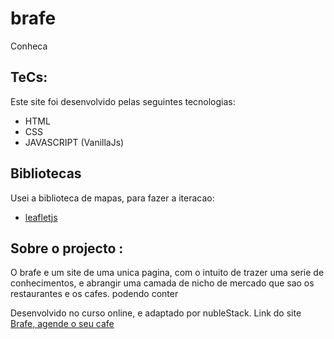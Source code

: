 # brafe
 Conheca



## TeCs:
Este site foi desenvolvido pelas seguintes tecnologias:
 - HTML
 - CSS
 - JAVASCRIPT (VanillaJs)

## Bibliotecas
Usei a biblioteca de mapas, para fazer a iteracao:
- <a href="https://leafletjs.com/">leafletjs</a> 

## Sobre o projecto :
O brafe e um site de uma unica pagina, com o intuito de trazer uma serie de conhecimentos, e abrangir uma camada 
de nicho de mercado que sao os restaurantes e os cafes. podendo conter 

Desenvolvido no curso online, e adaptado por nubleStack.
Link do site <a href="https://antonio-sitoe.github.io/brafe/">Brafe, agende o seu cafe</a> 

